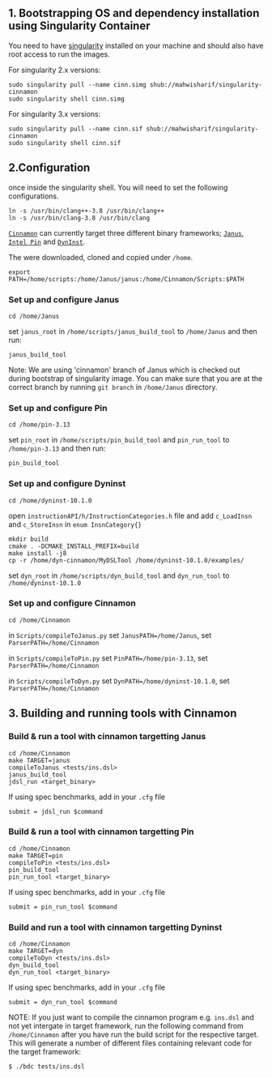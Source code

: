 ## 1. Bootstrapping OS and dependency installation using Singularity Container 

You need to have [singularity](https://sylabs.io/guides/3.0/user-guide/quick_start.html) installed on your machine and should also have root access to run the images. 

For singularity 2.x versions: 
```
sudo singularity pull --name cinn.simg shub://mahwisharif/singularity-cinnamon
sudo singularity shell cinn.simg
```
For singularity 3.x versions: 
```
sudo singularity pull --name cinn.sif shub://mahwisharif/singularity-cinnamon
sudo singularity shell cinn.sif
```

## 2.Configuration 

once inside the singularity shell. You will need to set the following configurations. 

```
ln -s /usr/bin/clang++-3.8 /usr/bin/clang++
ln -s /usr/bin/clang-3.8 /usr/bin/clang
```
[`Cinnamon`](https://github.com/CompArchCam/Cinnamon) can currently target three different binary frameworks; [`Janus`](https://github.com/mahwisharif/Janus/tree/cinnamon), [`Intel Pin`](https://software.intel.com/content/www/us/en/develop/articles/pin-a-dynamic-binary-instrumentation-tool.html) and [`DynInst`](https://dyninst.org/dyninst).

The were downloaded, cloned and copied under `/home`. 

`export PATH=/home/scripts:/home/Janus/janus:/home/Cinnamon/Scripts:$PATH`

### Set up and configure Janus

`cd /home/Janus`

set `janus_root` in `/home/scripts/janus_build_tool` to `/home/Janus` and then run:

`janus_build_tool`

Note: We are using 'cinnamon' branch of Janus which is checked out during bootstrap of singularity image. You can make sure that you are at the correct branch by running `git branch` in `/home/Janus` directory.

### Set up and configure Pin

`cd /home/pin-3.13`

set `pin_root` in `/home/scripts/pin_build_tool` and `pin_run_tool` to `/home/pin-3.13` and then run: 

`pin_build_tool`

### Set up and configure Dyninst

`cd /home/dyninst-10.1.0`

open `instructionAPI/h/InstructionCategories.h` file and add `c_LoadInsn` and `c_StoreInsn` in `enum InsnCategory{}`

```
mkdir build
cmake . -DCMAKE_INSTALL_PREFIX=build
make install -j8
cp -r /home/dyn-cinnamon/MyDSLTool /home/dyninst-10.1.0/examples/
```

set `dyn_root` in `/home/scripts/dyn_build_tool` and `dyn_run_tool` to `/home/dyninst-10.1.0`


### Set up and configure Cinnamon

`cd /home/Cinnamon`

in `Scripts/compileToJanus.py` set `JanusPATH=/home/Janus`, set `ParserPATH=/home/Cinnamon`

in `Scripts/compileToPin.py` set `PinPATH=/home/pin-3.13`, set `ParserPATH=/home/Cinnamon`

in `Scripts/compileToDyn.py` set `DynPATH=/home/dyninst-10.1.0`, set `ParserPATH=/home/Cinnamon`


## 3. Building and running tools with Cinnamon

### Build & run a tool with cinnamon targetting Janus
```
cd /home/Cinnamon
make TARGET=janus
compileToJanus <tests/ins.dsl>
janus_build_tool
jdsl_run <target_binary>
```

If using spec benchmarks, add in your `.cfg` file

`submit = jdsl_run $command`

### Build & run a tool with cinnamon targetting Pin
```
cd /home/Cinnamon
make TARGET=pin
compileToPin <tests/ins.dsl>
pin_build_tool
pin_run_tool <target_binary>
```



If using spec benchmarks, add in your `.cfg` file

`submit = pin_run_tool $command`


### Build and run a tool with cinnamon targetting Dyninst
```
cd /home/Cinnamon
make TARGET=dyn
compileToDyn <tests/ins.dsl>
dyn_build_tool
dyn_run_tool <target_binary>
```

If using spec benchmarks, add in your `.cfg` file

`submit = dyn_run_tool $command`



NOTE: If you just want to compile the cinnamon program e.g. `ins.dsl` and not yet intergate in target framework, run the following command from `/home/Cinnamon` after you have run the  build script for the respective target. This will generate a number of different files containing relevant code for the target framework:
```
$ ./bdc tests/ins.dsl
```
